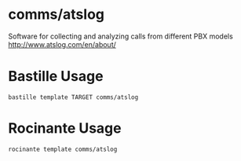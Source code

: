 # comms/atslog
Software for collecting and analyzing calls from different PBX models
http://www.atslog.com/en/about/

# Bastille Usage
```shell
bastille template TARGET comms/atslog
```

# Rocinante Usage
```shell
rocinante template comms/atslog
```
